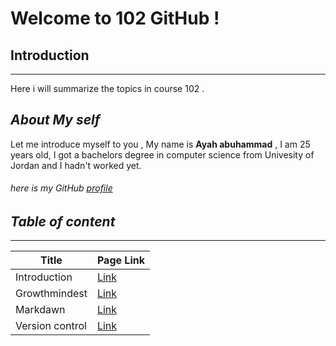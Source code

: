 # Welcome to 102 GitHub !
## Introduction
-----------

Here i will summarize the topics in course 102 .



## _About My self_
Let me introduce myself to you , My name is **Ayah abuhammad** , I am 25 years old, I got a bachelors degree in computer science from Univesity of Jordan and I hadn't worked yet.


###### here is my GitHub [profile](https://github.com/ayahabuhammad/) ######





## _Table of content_ ##
---------

 Title  | Page Link
 ----   | ----
 Introduction  |  [Link](https://ayahabuhammad.github.io/reading/)
Growthmindest  |  [Link](https://ayahabuhammad.github.io/reading/Growthmindest)
Markdawn       |  [Link](https://ayahabuhammad.github.io/reading/Markdown)
Version control | [Link](https://ayahabuhammad.github.io/reading/Vc)
